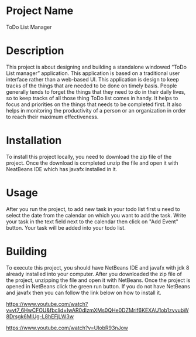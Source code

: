 # **Project Name**
ToDo List Manager

# **Description**
This project is about designing and building a standalone windowed “ToDo List manager” application. This application is based on a traditional user interface rather than a web-based UI. This application is design to keep tracks of the things that are needed to be done on timely basis. People generally tends to forget the things that they need to do in their daily lives, so to keep tracks of all those thing ToDo list comes in handy. It helps to focus and priorities on the things that needs to be completed first. It also helps in monitoring the productivity of a person or an organization in order to reach their maximum effectiveness.

# **Installation**
To install this project locally, you need to download the zip file of the project. Once the download is completed unzip the file and open it with NeatBeans IDE which has javafx installed in it.  

# **Usage**
After you run the project, to add new task in your todo list first u need to select the date from the calendar on which you want to add the task. Write your task in the text field next to the calendar then click on "Add Event" button. Your task will be added into your todo list.  

# **Building**
To execute this project, you should have NetBeans IDE and javafx with jdk 8 already installed into your computer. After you downloaded the zip file of the project, unzipping the file and open it with NetBeans. Once the project is opened in NetBeans click the green run button. If you do not have NetBeans and javafx then you can follow the link below on how to install it. 

https://www.youtube.com/watch?v=vt7_6HwCFOU&fbclid=IwAR0dIzmXMs0QHe0DZMrif6KEXAU1ob1zvvubW8Drsgk6MlUg-L8hEFjLW3w

https://www.youtube.com/watch?v=UlobR93nJow

